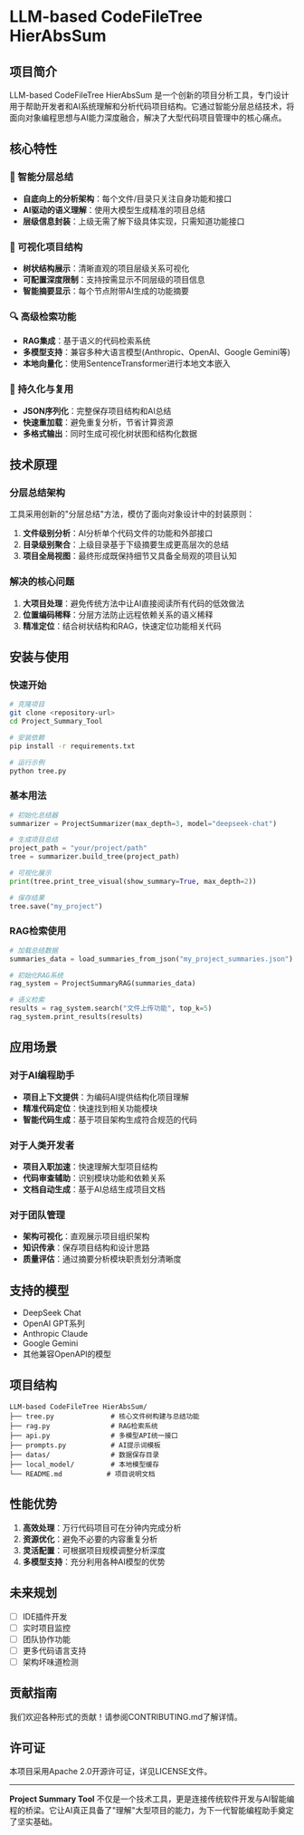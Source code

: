 # LLM-based CodeFileTree HierAbsSum

## 项目简介

LLM-based CodeFileTree HierAbsSum 是一个创新的项目分析工具，专门设计用于帮助开发者和AI系统理解和分析代码项目结构。它通过智能分层总结技术，将面向对象编程思想与AI能力深度融合，解决了大型代码项目管理中的核心痛点。

## 核心特性

### 🎯 智能分层总结
- **自底向上的分析架构**：每个文件/目录只关注自身功能和接口
- **AI驱动的语义理解**：使用大模型生成精准的项目总结
- **层级信息封装**：上级无需了解下级具体实现，只需知道功能接口

### 🌳 可视化项目结构
- **树状结构展示**：清晰直观的项目层级关系可视化
- **可配置深度限制**：支持按需显示不同层级的项目信息
- **智能摘要显示**：每个节点附带AI生成的功能摘要

### 🔍 高级检索功能
- **RAG集成**：基于语义的代码检索系统
- **多模型支持**：兼容多种大语言模型(Anthropic、OpenAI、Google Gemini等)
- **本地向量化**：使用SentenceTransformer进行本地文本嵌入

### 💾 持久化与复用
- **JSON序列化**：完整保存项目结构和AI总结
- **快速重加载**：避免重复分析，节省计算资源
- **多格式输出**：同时生成可视化树状图和结构化数据

## 技术原理

### 分层总结架构
工具采用创新的"分层总结"方法，模仿了面向对象设计中的封装原则：

1. **文件级别分析**：AI分析单个代码文件的功能和外部接口
2. **目录级别聚合**：上级目录基于下级摘要生成更高层次的总结
3. **项目全局视图**：最终形成既保持细节又具备全局观的项目认知

### 解决的核心问题

1. **大项目处理**：避免传统方法中让AI直接阅读所有代码的低效做法
2. **位置编码稀释**：分层方法防止远程依赖关系的语义稀释
3. **精准定位**：结合树状结构和RAG，快速定位功能相关代码

## 安装与使用

### 快速开始
```bash
# 克隆项目
git clone <repository-url>
cd Project_Summary_Tool

# 安装依赖
pip install -r requirements.txt

# 运行示例
python tree.py
```

### 基本用法
```python
# 初始化总结器
summarizer = ProjectSummarizer(max_depth=3, model="deepseek-chat")

# 生成项目总结
project_path = "your/project/path"
tree = summarizer.build_tree(project_path)

# 可视化展示
print(tree.print_tree_visual(show_summary=True, max_depth=2))

# 保存结果
tree.save("my_project")
```

### RAG检索使用
```python
# 加载总结数据
summaries_data = load_summaries_from_json("my_project_summaries.json")

# 初始化RAG系统
rag_system = ProjectSummaryRAG(summaries_data)

# 语义检索
results = rag_system.search("文件上传功能", top_k=5)
rag_system.print_results(results)
```

## 应用场景

### 对于AI编程助手
- **项目上下文提供**：为编码AI提供结构化项目理解
- **精准代码定位**：快速找到相关功能模块
- **智能代码生成**：基于项目架构生成符合规范的代码

### 对于人类开发者
- **项目入职加速**：快速理解大型项目结构
- **代码审查辅助**：识别模块功能和依赖关系
- **文档自动生成**：基于AI总结生成项目文档

### 对于团队管理
- **架构可视化**：直观展示项目组织架构
- **知识传承**：保存项目结构和设计思路
- **质量评估**：通过摘要分析模块职责划分清晰度

## 支持的模型

- DeepSeek Chat
- OpenAI GPT系列
- Anthropic Claude
- Google Gemini
- 其他兼容OpenAPI的模型

## 项目结构

```
LLM-based CodeFileTree HierAbsSum/
├── tree.py              # 核心文件树构建与总结功能
├── rag.py               # RAG检索系统
├── api.py               # 多模型API统一接口
├── prompts.py           # AI提示词模板
├── datas/               # 数据保存目录
├── local_model/         # 本地模型缓存
└── README.md           # 项目说明文档
```

## 性能优势

1. **高效处理**：万行代码项目可在分钟内完成分析
2. **资源优化**：避免不必要的内容重复分析
3. **灵活配置**：可根据项目规模调整分析深度
4. **多模型支持**：充分利用各种AI模型的优势

## 未来规划

- [ ] IDE插件开发
- [ ] 实时项目监控
- [ ] 团队协作功能
- [ ] 更多代码语言支持
- [ ] 架构坏味道检测

## 贡献指南

我们欢迎各种形式的贡献！请参阅CONTRIBUTING.md了解详情。

## 许可证

本项目采用Apache 2.0开源许可证，详见LICENSE文件。

---

**Project Summary Tool** 不仅是一个技术工具，更是连接传统软件开发与AI智能编程的桥梁。它让AI真正具备了"理解"大型项目的能力，为下一代智能编程助手奠定了坚实基础。